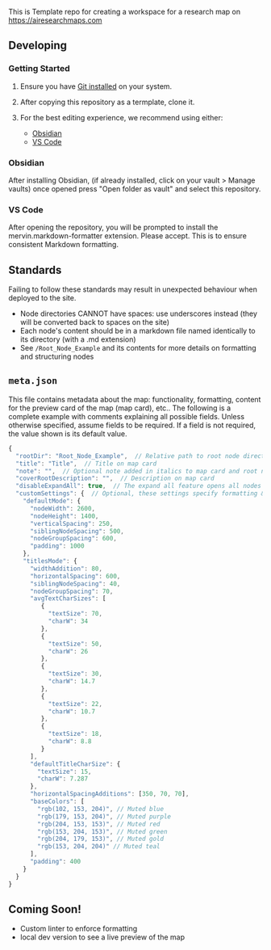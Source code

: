 This is Template repo for creating a workspace for a research map on https://airesearchmaps.com

## Developing

### Getting Started

1. Ensure you have [Git installed](https://git-scm.com/book/en/v2/Getting-Started-Installing-Git) on your system.

2. After copying this repository as a termplate, clone it.

3. For the best editing experience, we recommend using either:
   - [Obsidian](https://obsidian.md)
   - [VS Code](https://code.visualstudio.com)

### Obsidian

After installing Obsidian, (if already installed, click on your vault > Manage vaults) once opened press "Open folder as vault" and select this repository.

### VS Code

After opening the repository, you will be prompted to install the mervin.markdown-formatter extension. Please accept. This is to ensure consistent Markdown formatting.

## Standards

Failing to follow these standards may result in unexpected behaviour when deployed to the site.

- Node directories CANNOT have spaces: use underscores instead (they will be converted back to spaces on the site)
- Each node's content should be in a markdown file named identically to its directory (with a .md extension)
- See `/Root_Node_Example` and its contents for more details on formatting and structuring nodes

## `meta.json`

This file contains metadata about the map: functionality, formatting, content for the preview card of the map (map card), etc.. The following is a complete example with comments explaining all possible fields. Unless otherwise specified, assume fields to be required. If a field is not required, the value shown is its default value.

```js
{
  "rootDir": "Root_Node_Example",  // Relative path to root node directory
  "title": "Title",  // Title on map card
  "note": "",  // Optional note added in italics to map card and root node description (use for giving credit)
  "coverRootDescription": "",  // Description on map card
  "disableExpandAll": true,  // The expand all feature opens all nodes in the default mode
  "customSettings": {  // Optional, these settings specify formatting & functionality for the map. All fields within it are also optional
    "defaultMode": {
      "nodeWidth": 2600,
      "nodeHeight": 1400,
      "verticalSpacing": 250,
      "siblingNodeSpacing": 500,
      "nodeGroupSpacing": 600,
      "padding": 1000
    },
    "titlesMode": {
      "widthAddition": 80,
      "horizontalSpacing": 600,
      "siblingNodeSpacing": 40,
      "nodeGroupSpacing": 70,
      "avgTextCharSizes": [
         {
           "textSize": 70,
           "charW": 34
         },
         {
           "textSize": 50,
           "charW": 26
         },
         {
           "textSize": 30,
           "charW": 14.7
         },
         {
           "textSize": 22,
           "charW": 10.7
         },
         {
           "textSize": 18,
           "charW": 8.8
         }
      ],
      "defaultTitleCharSize": {
        "textSize": 15,
        "charW": 7.287
      },
      "horizontalSpacingAdditions": [350, 70, 70],
      "baseColors": [
        "rgb(102, 153, 204)", // Muted blue
        "rgb(179, 153, 204)", // Muted purple
        "rgb(204, 153, 153)", // Muted red
        "rgb(153, 204, 153)", // Muted green
        "rgb(204, 179, 153)", // Muted gold
        "rgb(153, 204, 204)" // Muted teal
      ],
      "padding": 400
    }
  }
}
```

## Coming Soon!

- Custom linter to enforce formatting
- local dev version to see a live preview of the map
